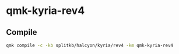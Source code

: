 # qmk-kyria-rev4

## Compile

```bash
qmk compile -c -kb splitkb/halcyon/kyria/rev4 -km qmk-kyria-rev4
```